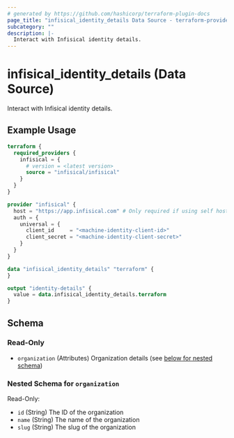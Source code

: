 ```yaml
---
# generated by https://github.com/hashicorp/terraform-plugin-docs
page_title: "infisical_identity_details Data Source - terraform-provider-infisical"
subcategory: ""
description: |-
  Interact with Infisical identity details.
---
```


# infisical_identity_details (Data Source)

Interact with Infisical identity details.

## Example Usage

```terraform
terraform {
  required_providers {
    infisical = {
      # version = <latest version>
      source = "infisical/infisical"
    }
  }
}

provider "infisical" {
  host = "https://app.infisical.com" # Only required if using self hosted instance of Infisical, default is https://app.infisical.com
  auth = {
    universal = {
      client_id     = "<machine-identity-client-id>"
      client_secret = "<machine-identity-client-secret>"
    }
  }
}

data "infisical_identity_details" "terraform" {
}

output "identity-details" {
  value = data.infisical_identity_details.terraform
}
```

<!-- schema generated by tfplugindocs -->
## Schema

### Read-Only

- `organization` (Attributes) Organization details (see [below for nested schema](#nestedatt--organization))

<a id="nestedatt--organization"></a>
### Nested Schema for `organization`

Read-Only:

- `id` (String) The ID of the organization
- `name` (String) The name of the organization
- `slug` (String) The slug of the organization
